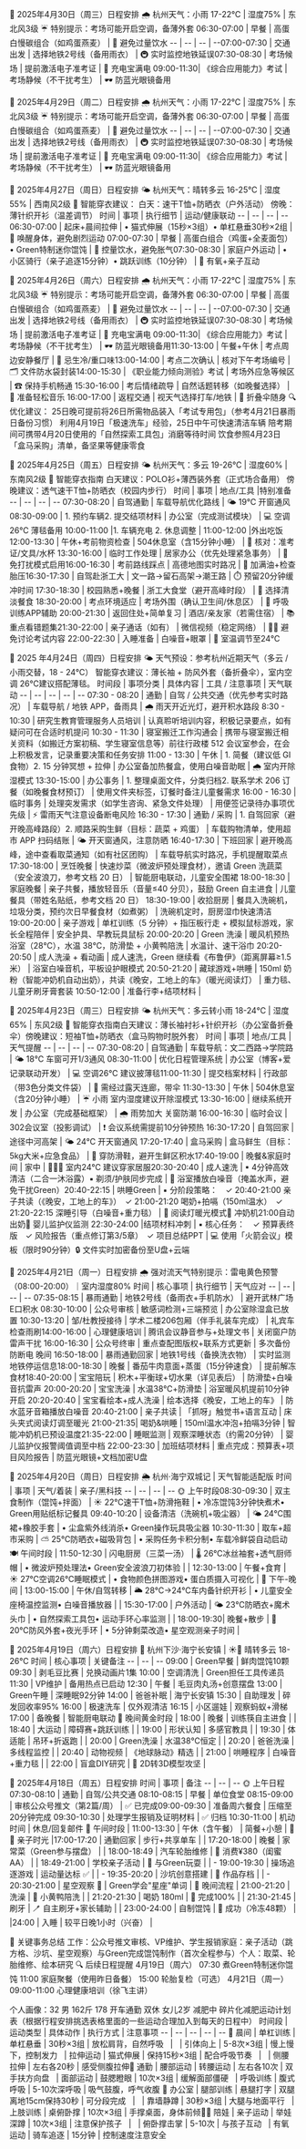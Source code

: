 📅 2025年4月30日（周三）日程安排
🌧️ 杭州天气：小雨 17-22℃ | 湿度75% | 东北风3级
☔ 特别提示：考场可能开启空调，备薄外套
​​06:30-07:00​​ | 早餐 | 高蛋白慢碳组合（如鸡蛋燕麦） | 🥛 避免过量饮水
-- | -- | -- | --
​​07:00-07:30​​ | 交通出发 | 选择地铁2号线（备用雨衣） | 🚇 实时监控地铁延误
​​07:30-08:30​​ | 考场候场 | 提前激活电子准考证 | 📱 充电宝满电
​​09:00-11:30​​ | 《综合应用能力》考试 | 考场静候（不干扰考生） | 🕶️ 防蓝光眼镜备用

📅 2025年4月29日（周二）日程安排
🌧️ 杭州天气：小雨 17-22℃ | 湿度75% | 东北风3级
☔ 特别提示：考场可能开启空调，备薄外套
​​06:30-07:00​​ | 早餐 | 高蛋白慢碳组合（如鸡蛋燕麦） | 🥛 避免过量饮水
-- | -- | -- | --
​​07:00-07:30​​ | 交通出发 | 选择地铁2号线（备用雨衣） | 🚇 实时监控地铁延误
​​07:30-08:30​​ | 考场候场 | 提前激活电子准考证 | 📱 充电宝满电
​​09:00-11:30​​ | 《综合应用能力》考试 | 考场静候（不干扰考生） | 🕶️ 防蓝光眼镜备用

📅 2025年4月27日（周日）日程安排​​
​​🌤️ 杭州天气：晴转多云 16-25℃ | 湿度55% | 西南风2级​​
​​👔 智能穿衣建议​​：
白天：速干T恤+防晒衣（户外活动）
傍晚：薄针织开衫（温差调节）
时间 | 事项 | 执行细节 | 运动/健康联动
-- | -- | -- | --
​​06:30-07:00​​ | 起床+晨间拉伸 | • 猫式伸展（15秒×3组）• 单杠悬垂30秒×2组 | 🧘 唤醒身体，避免剧烈运动
​​07:00-07:30​​ | 早餐 | 高蛋白组合（鸡蛋+全麦面包）• Green特制迷你馄饨 | 🥛 控量饮水，避免胀气
​​07:30-08:30​​ | 家庭户外运动 | • 小区骑行（亲子追逐15分钟）• 跳跃训练（10分钟） | 🚴 有氧+亲子互动

📅 2025年4月26日（周六）日程安排
🌧️ 杭州天气：小雨 17-22℃ | 湿度75% | 东北风3级
☔ 特别提示：考场可能开启空调，备薄外套
​​06:30-07:00​​ | 早餐 | 高蛋白慢碳组合（如鸡蛋燕麦） | 🥛 避免过量饮水
-- | -- | -- | --
​​07:00-07:30​​ | 交通出发 | 选择地铁2号线（备用雨衣） | 🚇 实时监控地铁延误
​​07:30-08:30​​ | 考场候场 | 提前激活电子准考证 | 📱 充电宝满电
​​09:00-11:30​​ | 《综合应用能力》考试 | 考场静候（不干扰考生） | 🕶️ 防蓝光眼镜备用
​​11:30-13:00​​ | 午餐+午休 | 考点周边安静餐厅 | 🍜 忌生冷/重口味
​​13:00-14:00​​ | 考点二次确认 | 核对下午考场编号 | 🗂️ 文件防水袋封装
​​14:00-15:30​​ | 《职业能力倾向测验》考试 | 考场外应急等候区 | ☎ 保持手机畅通
​​15:30-16:00​​ | 考后情绪疏导 | 自然话题转移（如晚餐选择） | 🎵 准备轻松音乐
​​16:00-17:00​​ | 返程交通 | 视天气选择打车/地铁 | 🌂 折叠伞随身
🔍 ​​优化建议​​：
25日晚可提前将26日所需物品装入「考试专用包」（参考4月21日暴雨日备份习惯）
利用4月19日「极速洗车」经验，25日中午可快速清洁车辆
陪考期间可携带4月20日使用的「自然探索工具包」消磨等待时间
饮食参照4月23日「盒马采购」清单，备坚果等健康零食

📅 2025年4月25日（周五）日程安排
🌤️ 杭州天气：多云 19-26℃ | 湿度60% | 东南风2级
👔 智能穿衣指南
白天建议：POLO衫+薄西装外套（正式场合备用）
傍晚建议：透气速干T恤+防晒衣（校园内步行）
​​时间​​ | ​​事项​​ | ​​地点/工具​​ | ​​特别准备​​
-- | -- | -- | --
​​07:30-08:20​​ | 自驾通勤 | 车载导航优化路线 | 🌤️ 19℃ 开窗通风
​08:30-09:00​​ | 1. 预约车辆2. 提交结项材料 | 办公室（完成测试模块） | 💻 空调26℃ 薄毯备用
10:00-11:00 |1. 车辆充电 2. 休息调整 |
11:00-12:00 |外出吃饭
​​12:00-13:30​​ | 午休+考前物资检查 | 504休息室（含15分钟小睡） | 📝 核对：准考证/文具/水杯
​​13:30-16:00​​ | 临时工作处理 | 居家办公（优先处理紧急事务） | 🚪 免打扰模式启用
​​16:00-16:30​​ | 考前路线踩点 | 高德地图实时路况 | 🚗 加满油+检查胎压
​​16:30-17:30​​ | 自驾赴浙工大 | 文一路→留石高架→潮王路 | ⏱️ 预留20分钟缓冲时间
​​17:30-18:30​​ | 校园熟悉+晚餐 | 浙工大食堂（避开高峰时段） | 🍱 选择清淡餐食
​​18:30-20:00​​ | 考点环境适应 | 考场外围（确认卫生间/休息区） | 🧘 呼吸训练APP辅助
​​20:00-21:30​​ | 返回住处+简单复习 | 酒店/亲友家（若需住宿） | 📚 重点看错题集
​​21:30-22:00​​ | 亲子通话（如有） | 微信视频（稳定网络） | 👨👧 避免讨论考试内容
​​22:00-22:30​​ | 入睡准备 | 白噪音+眼罩 | 🌙 室温调节至24℃

📅 2025 年4月24日（周四）日程安排
🌤️ 天气预设：参考杭州近期天气（多云 / 小雨交替，18 - 24℃）
智能穿衣建议：薄长袖 + 防风外套（备折叠伞），室内空调 26℃建议搭配薄毯。
时间段 | 事项分类 | 具体内容 | 工具 / 注意事项 | 天气联动
-- | -- | -- | -- | --
07:30 - 08:20 | 通勤 | 自驾 / 公共交通（优先参考实时路况） | 车载导航 / 地铁 APP，备雨具 | 🌧️ 雨天开近光灯，避开积水路段
8:30 - 10:30 | 研究生教育管理服务人员培训 | 认真聆听培训内容，积极记录要点，如有疑问可在合适时机提问
10:30 - 11:30 | 寝室搬迁工作沟通会 | 携带与寝室搬迁相关资料（如搬迁方案初稿、学生寝室信息等）前往行政楼 512 会议室参会，在会上积极发言，记录重要决策和任务安排
11:00 - 13:30 | 午休 | 1. 简餐（建议低 GI 食物）2. 15 分钟冥想 + 拉伸 | 办公室备加热餐盒，使用白噪音助眠 | 🌧️ 室内开除湿模式
13:30-15:00 | 办公事务 | 1. 整理桌面文件，分类归档2. 联系学术 206 订餐（如晚餐食材预订） | 使用文件夹标签，订餐时备注儿童餐需求
16:00 - 16:30 | 临时事务 | 处理突发需求（如学生咨询、紧急文件处理） | 用便签记录待办事项优先级 | ⚡ 雷雨天气注意设备断电风险
16:30 - 17:30 | 通勤 / 采购 | 1. 自驾回家（避开晚高峰路段）2. 顺路采购生鲜（目标：蔬菜 + 鸡蛋） | 车载购物清单，使用超市 APP 扫码结账 | 🌤️ 开天窗通风，注意防晒
16:40-17:30 | 下班回家 | 避开晚高峰，途中查看取菜通知（如有社区团购） | 车载导航实时路况，手机提醒取菜点
17:30-18:00 | 烹饪晚餐 | 快速炒菜（微波炉预处理食材），邀请 Green 洗蔬菜（安全波浪刀，参考文档 20 日） | 智能厨电联动，儿童安全围裙
18:00-18:30 | 家庭晚餐 | 亲子共餐，播放轻音乐（音量≤40 分贝），鼓励 Green 自主进食 | 儿童餐具（带姓名贴纸，参考文档 20 日）
18:30-19:00 | 收拾厨房 | 餐具入洗碗机，垃圾分类，预约次日早餐食材（如煮粥） | 洗碗机定时，厨房湿巾快速清洁
19:00-20:00 | 亲子游戏 | 单杠训练（5 分钟）+ 指压板行走 + 模拟鼠标游戏，家长全程陪伴 | 安全护具、早教玩具鼠标
20:00-20:20 | Green 洗澡 | 暖风机预热浴室（28℃），水温 38℃，防滑垫 + 小黄鸭陪洗 | 水温计、速干浴巾
20:20-20:50 | 成人洗澡 + 看动画 | 成人速洗，Green 继续看《布鲁伊》（距离屏幕≥1.5 米） | 浴室白噪音机，平板设护眼模式
20:50-21:20 | 藏球游戏+哄睡 | 150ml 奶粉（智能冲奶机自动出奶），共读《晚安，工地上的车》（暖光阅读灯） | 重力毯、儿童牙刷牙膏套装
10:50-12:00 | 准备行李+结项材料 | 

📅 2025年4月23日（周三）日程安排
​🌤️ 杭州天气：多云转小雨 18-24℃ | 湿度65% | 东风2级
👔 智能穿衣指南​
​白天建议​：薄长袖衬衫+针织开衫（办公室备折叠伞）
​傍晚建议​：短袖T恤+防晒衣（盒马购物时脱外套）
时间 | 事项 | 地点/工具 | 天气提醒
-- | -- | -- | --
​07:30-08:20​ | 自驾通勤 | 车载导航：文二西路→学院路 | 🌤️ 18℃ 车窗可开1/3通风
​08:30-11:00​ | 优化日程管理系统 | 办公室（博客+爱记录联动开发） | 💻 空调26℃ 建议披薄毯
​11:00-11:30​ | 提交档案材料 | 行政部（带3色分类文件袋） | 📁 需经过露天连廊，带伞
​11:30-13:30​ | 午休 | 504休息室（含20分钟小睡） | ☔ 小雨 室内湿度建议开除湿模式
​13:30-16:00​ | 继续系统开发 | 办公室（完成基础框架） | 🌧️ 雨势加大 关窗防潮
​16:00-16:30​ | 临时会议 | 302会议室（投影调试） | ❗ 会议系统需提前10分钟预热
​16:30-17:20​ | 自驾回家 | 途径中河高架 | 🌤️ 24℃ 开天窗通风
​17:20-17:40​ | 盒马采购 | 盒马鲜生（目标：5kg大米+应急食品） | 🛒 穿防滑鞋，避开生鲜区积水
​17:40-19:00​ | 晚餐&家庭时间 | 家中 | 👨👩👧 室内24℃ 建议穿家居服
​​20:30-20:40​​ | ​​成人速洗​​ | ▪ 4分钟高效清洁（二合一沐浴露）▪ 剃须/护肤同步完成 | 🎵 浴室播放白噪音（掩盖水声，避免干扰Green）
​​20:40-22:15​​ | ​​哄睡Green​​ | ▪ 分阶段策略：　✓ 20:40-21:00 亲子共读（《晚安，工地上的车》）　✓ 21:00-21:20 喝奶+拍嗝（150ml温水）　✓ 21:20-22:15 深睡引导（白噪音+重力毯） | 📖 阅读灯暖光模式🍼 冲奶机21:00自动出奶🛌 婴儿监护仪监测
​​22:30-24:00​​ | ​​结项材料冲刺​​ | ▪ 核心任务：　✓ 预算表终版　✓ 风险报告（重点修订第3/5章）　✓ 项目总结PPT | 💻 使用「火箭会议」模板（限时90分钟）🔒 文件实时加密备份至U盘+云端

📅 2025年4月21日（周一）日程安排
​🌧️ 强对流天气特别提示​：雷电黄色预警（08:00-20:00）｜室内湿度80%
时间 | 核心事项 | 执行细节 | 天气应对
-- | -- | -- | --
​07:35-08:15​ | 暴雨通勤 | 地铁2号线（备雨衣+手机防水） | 避开武林广场E口积水
​08:30-10:00​ | 公众号审核 | 敏感词检测+三端预览 | 办公室除湿盒已放置
​10:30-13:20​ | 邹/杜教授接待 | 学术二楼206包厢（伴手礼装车完成） | 礼宾车检查雨刷
​14:00-16:00​ | 心理健康培训 | 腾讯会议静音参与+处理文书 | 关闭窗户防雷声干扰
​16:00-16:30​ | 公众号终审 | 重点查配图版权+联系方式更新 | 多次备份防断电
晚间
​16:50-18:00​ | 暴雨通勤回家 | 地铁1号线（备换洗衣物） | 实时监测地铁停运信息
​18:00-18:30​ | 晚餐 | 番茄牛肉意面+蒸蛋（15分钟速食） | 提前解冻食材
​18:40-20:00​ | 宝宝陪玩 | 积木+平衡球+切水果（详见表后） | 防滑垫+白噪音抗雷声
​20:00-20:20​ | 宝宝洗澡 | 水温38℃+防滑垫 | 浴室暖风机提前10分钟开启
​20:20-20:40​ | 宝宝看绘本+成人洗澡 | 绘本选择《晚安，工地上的车》 | 防水蓝牙音箱播放白噪音
​20:40-21:00​ | 亲子共读 | 「抓呀」触觉书+语言互动 | 床头夹式阅读灯调至暖光
​21:00-21:35​ | 喝奶&哄睡 | 150ml温水冲泡+拍嗝3分钟 | 智能冲奶机已预设温度
​21:35-22:00​ | 睡眠监测 | 观察深睡状态（约需20分钟） | 婴儿监护仪报警阈值调至中档
​22:00-23:30​ | 加班结项材料 | 重点完成：预算表+项目风险报告 | 防蓝光眼镜+文档加密U盘

📅 2025年4月20日（周日）日程安排
​🌦️ 杭州·海宁双城记 | 天气智能适配版
时间 | 事项 | 天气/着装 | 亲子/黑科技
-- | -- | -- | --
🌞 ​上午时段
​08:30-09:30​ | 双主食制作（馄饨+拌面） | ☀️ 22℃速干T恤+防滑拖鞋 | • 冷冻馄饨3分钟快煮术• Green用贴纸标记餐具
​09:40-10:20​ | 设备清洁（洗碗机+吸尘器） | 🌤️ 24℃围裙+橡胶手套 | • 尘盒紫外线消杀• Green操作玩具吸尘器
​10:30-11:30​ | 取车+超市采购 | ⛅ 25℃防晒衣+磁吸背包 | • 采购任务卡积分制• 车载冷鲜袋自动启动
🍽️ ​午间时段​
| ​11:50-12:30​ | 闪电厨房（三菜一汤） | 🌡️ 26℃冰丝袖套+透气厨师帽 | • 微波炉预处理法• Green安全波浪刀初体验 |
| ​12:30-13:00​ | 午餐+食育 | ☀️ 27℃空调26℃睡眠模式 | • 食物颜色拼图游戏• 蛋白质摄入可视化 |
🌙 ​下午-晚间
| ​13:00-15:00​ | 午休/自驾转移 | 🌥️ 28℃→24℃车内备针织开衫 | • 儿童安全座椅温控监测• 白噪音播放器 |
| ​15:30-17:00​ | 户外活动 | 🌤️ 23℃防晒衣+魔术头巾 | • 自然探索工具包• 运动手环心率监测 |
| ​18:00-19:30​ | 晚餐+散步 | 🌙 20℃防风外套+夜光手环 | • 5分钟剩菜改造• 星空观测亲子时间 |

📅 2025年4月19日（周六）日程安排
​📍 杭州下沙·海宁长安镇 | ☀️🌙 晴转多云 18-26℃​​
时间 | 核心事项 | 关键备注
-- | -- | --
09:00 | Green早餐 | 鲜肉馄饨10颗
09:30 | 剥毛豆比赛 | 兑换动画片1集
10:00 | 空调清洗 | Green担任工具传递员
11:30 | VP维护 | 备用热点已启动
12:30 | 午餐 | 毛豆肉丸汤+创意摆盘
13:00 | Green午睡 | 深睡眠92分钟
14:00 | 爸爸补眠 | 海宁长安镇
15:30 | 自助理发 | 碎发回收率95%
16:00 | 极速洗车 | 仅外观清洁
16:15 | 小区遛娃 | 观察蚂蚁+滑梯
17:00 | 备晚餐 | 智能厨电联动
🌃 晚间黄金时段​
| 18:00 | 晚餐 | 训练筷自主进食 |
| 18:40 | 大运动 | 障碍赛+跳跃训练 |
| 19:00 | 形状认知 | 多感官教具 |
| 19:30 | 体适能 | 吊环+折返跑 |
| 20:00 | Green洗澡 | 水温38℃恒定 |
| 20:20 | 爸爸洗澡 | 多线程监控 |
| 20:40 | 动物视频 | 《地球脉动》精选 |
| 21:00 | 哄睡程序 | 白噪音+重力毯 |
| 22:00 | 盲盒DIY研究 | 🎁 2D转3D模型攻坚 |

📅 2025年4月18日（周五）日程安排
时间 | 事项 | 备注
-- | -- | --
🌞 上午日程
​07:30-08:10​ | 通勤 | 自驾/公共交通
​08:10-08:15​ | 早餐 | 单位食堂
​08:15-09:00​ | 审核公众号推文（第2篇/周） | ✅ 已完成
​09:00-09:30​ | 准备周六餐食 | 压缩至20分钟完成
​09:30-10:30​ | 处理学生报销及证明材料 | ✅ 归档
​10:30-11:00​ | 机动时间 | 休息/回复邮件
🍱 午间时段​
| ​11:00-13:30​ | 午休（含午餐） | 简餐+小憩 |
👩👧 亲子时光​
| ​17:00-17:20​ | 通勤回家 | 步行+共享单车 |
| ​17:20-18:00​ | 晚餐 | 家常菜（Green参与摆盘） |
| ​18:00-18:49​ | ​汽车轮胎维修​ | 🔧 消费¥380（闺蜜AA） |
| ​18:49-21:00​ | ​学校亲子活动​ | 👧 与Green玩耍 |
| - 19:00-19:30 | 操场追逐游戏 | 运动量达标 ✅ |
| - 19:35-20:20 | 沙坑创意搭建 | 📸 作品存档 |
| - 20:30-21:00 | 星空观察 🌠 | Green学会"星座"单词 |
🌙 晚间流程​
| ​21:00-21:20​ | 洗澡 | 🛁 小黄鸭陪洗 |
| ​21:20-21:30​ | 喝奶 180ml | 🥛 完成100% |
| ​21:30-21:45​ | 刷牙 | 🪥 自主刷牙+家长辅助 |
| ​23:00-24:00​ | ​自制馄饨​ | 🥟 成功（冷冻48颗） |
| ​24:00​ | 入睡 | 较平日晚1小时（兴奋）  |

📌 关键事务总结​
​工作​：公众号推文审核、VP维护、学生报销
​家庭​：亲子活动（跳方格、沙坑、星空观察）与Green完成馄饨制作（首次全程参与）
​个人​：取菜、轮胎维修、绘本研究
🔍 后续日程提醒​
​4月19日（周六）​​
07:30 煮Green特制迷你馄饨
11:00 家庭聚餐（使用昨日备餐）
15:00 轮胎复检（可选）
​4月21日（周一）​​
09:00-11:00 心理健康培训（徐飞主讲）

个人画像：32 男 162斤 178 开车通勤 双休 女儿2岁 减肥中 
碎片化减肥运动计划表（根据行程安排挑选表格里面的一些运动合理加入到每天的日程中）
时间段​ | ​运动类型​ | ​具体动作​ | ​执行方式​ | ​注意事项​
-- | -- | -- | -- | --
​🌅 晨间​ | 单杠训练 | 单杠悬垂 | 30秒×3组 | 放松肩背，自然呼吸
  |   | 引体向上 | 5-8次×3组 | 慢上慢下，控制发力
  | 拉伸运动 | 猫式伸展 | 保持15秒×3组 | 配合呼吸节奏
  |   | 侧腰拉伸 | 左右各20秒 | 感受侧腹拉伸
​🚗 通勤​ | 腰部运动 | 转腰运动 | 左右各10次 | 双手扶方向盘
  | 面部运动 | 鼓腮瞪眼 | 10次×3组 | 缓解面部僵硬
  | 呼吸训练 | 腹式呼吸 | 5-10次深呼吸 | 吸气鼓腹，呼气收腹
​💼 办公室​ | 腿部训练 | 悬腿打字 | 双腿离地15cm保持30秒 | 可分段完成
  |   | 靠墙静蹲 | 30秒×3组 | 大腿与地面平行
  | 上肢训练 | 桌俯卧撑 | 10次×3组 | 手撑桌面，身体前倾
​👨‍👧 陪娃​ | 亲子运动 | 举娃深蹲 | 10次×3组 | 注意保护孩子
  |   | 俯卧撑击掌 | 5-10次 | 与孩子互动
  | 有氧运动 | 骑车追逐 | 15分钟 | 控制速度注意安全